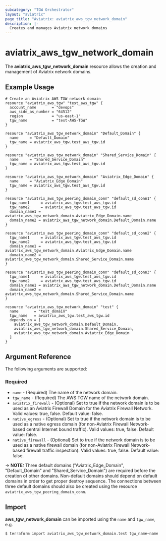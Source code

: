 ```yaml
---
subcategory: "TGW Orchestrator"
layout: "aviatrix"
page_title: "Aviatrix: aviatrix_aws_tgw_network_domain"
description: |-
  Creates and manages Aviatrix network domains
---
```


# aviatrix_aws_tgw_network_domain

The **aviatrix_aws_tgw_network_domain** resource allows the creation and management of Aviatrix network domains.

## Example Usage

```hcl
# Create an Aviatrix AWS TGW network domain
resource "aviatrix_aws_tgw" "test_aws_tgw" {
  account_name       = "devops"
  aws_side_as_number = "64512"
  region             = "us-east-1"
  tgw_name           = "test-AWS-TGW"
}

resource "aviatrix_aws_tgw_network_domain" "Default_Domain" {
  name     = "Default_Domain"
  tgw_name = aviatrix_aws_tgw.test_aws_tgw.id
}

resource "aviatrix_aws_tgw_network_domain" "Shared_Service_Domain" {
  name     = "Shared_Service_Domain"
  tgw_name = aviatrix_aws_tgw.test_aws_tgw.id
}

resource "aviatrix_aws_tgw_network_domain" "Aviatrix_Edge_Domain" {
  name     = "Aviatrix_Edge_Domain"
  tgw_name = aviatrix_aws_tgw.test_aws_tgw.id
}

resource "aviatrix_aws_tgw_peering_domain_conn" "default_sd_conn1" {
  tgw_name1     = aviatrix_aws_tgw.test_aws_tgw.id
  tgw_name2     = aviatrix_aws_tgw.test_aws_tgw.id
  domain_name1 = aviatrix_aws_tgw_network_domain.Aviatrix_Edge_Domain.name
  domain_name2 = aviatrix_aws_tgw_network_domain.Default_Domain.name
}

resource "aviatrix_aws_tgw_peering_domain_conn" "default_sd_conn2" {
  tgw_name1     = aviatrix_aws_tgw.test_aws_tgw.id
  tgw_name2     = aviatrix_aws_tgw.test_aws_tgw.id
  domain_name1 = aviatrix_aws_tgw_network_domain.Aviatrix_Edge_Domain.name
  domain_name2 = aviatrix_aws_tgw_network_domain.Shared_Service_Domain.name
}

resource "aviatrix_aws_tgw_peering_domain_conn" "default_sd_conn3" {
  tgw_name1     = aviatrix_aws_tgw.test_aws_tgw.id
  tgw_name2     = aviatrix_aws_tgw.test_aws_tgw.id
  domain_name1 = aviatrix_aws_tgw_network_domain.Default_Domain.name
  domain_name2 = aviatrix_aws_tgw_network_domain.Shared_Service_Domain.name
}

resource "aviatrix_aws_tgw_network_domain" "test" {
  name       = "test_domain"
  tgw_name   = aviatrix_aws_tgw.test_aws_tgw.id
  depends_on = [
    aviatrix_aws_tgw_network_domain.Default_Domain,
    aviatrix_aws_tgw_network_domain.Shared_Service_Domain,
    aviatrix_aws_tgw_network_domain.Aviatrix_Edge_Domain
  ]
}
```

## Argument Reference

The following arguments are supported:

### Required
* `name` - (Required) The name of the network domain.
* `tgw_name` - (Required) The AWS TGW name of the network domain.
* `aviatrix_firewall` - (Optional) Set to true if the network domain is to be used as an Aviatrix Firewall Domain for the Aviatrix Firewall Network. Valid values: true, false. Default value: false.
* `native_egress` - (Optional) Set to true if the network domain is to be used as a native egress domain (for non-Aviatrix Firewall Network-based central Internet bound traffic). Valid values: true, false. Default value: false.
* `native_firewall` - (Optional) Set to true if the network domain is to be used as a native firewall domain (for non-Aviatrix Firewall Network-based firewall traffic inspection). Valid values: true, false. Default value: false.

-> **NOTE:** Three default domains ("Aviatrix_Edge_Domain", "Default_Domain" and "Shared_Service_Domain") are required before the creation of other domains. Non-default domains should depend on default domains in order to get proper destroy sequence. The connections between three default domains should also be created using the resource `aviatrix_aws_tgw_peering_domain_conn`. 

## Import

**aws_tgw_network_domain** can be imported using the `name` and `tgw_name`, e.g.

```
$ terraform import aviatrix_aws_tgw_network_domain.test tgw_name~name
```
